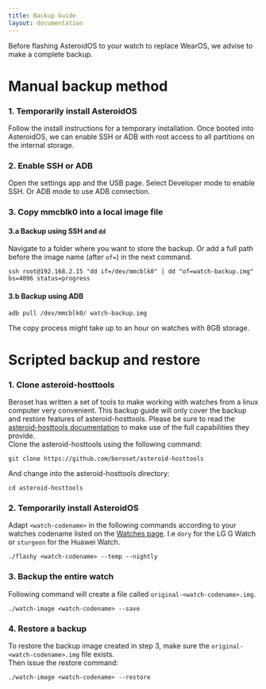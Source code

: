 ```yaml
---
title: Backup Guide
layout: documentation
---
```


Before flashing AsteroidOS to your watch to replace WearOS, we advise to make a complete backup.

# Manual backup method

### 1. Temporarily install AsteroidOS

Follow the install instructions for a temporary installation. Once booted into AsteroidOS, we can enable SSH or ADB with root access to all partitions on the internal storage.

### 2. Enable SSH or ADB

Open the settings app and the USB page. Select Developer mode to enable SSH. Or ADB mode to use ADB connection.

### 3. Copy mmcblk0 into a local image file

#### 3.a Backup using SSH and `dd`
Navigate to a folder where you want to store the backup. Or add a full path before the image name (after `of=`) in the next command.

    ssh root@192.168.2.15 "dd if=/dev/mmcblk0" | dd "of=watch-backup.img" bs=4096 status=progress

#### 3.b Backup using ADB

    adb pull /dev/mmcblk0/ watch-backup.img

The copy process might take up to an hour on watches with 8GB storage.


# Scripted backup and restore

### 1. Clone asteroid-hosttools

Beroset has written a set of tools to make working with watches from a linux computer very convenient. This backup guide will only cover the backup and restore features of asteroid-hosttools. Please be sure to read the [asteroid-hosttools documentation](https://github.com/beroset/asteroid-hosttools) to make use of the full capabilities they provide.\
Clone the asteroid-hosttools using the following command:
```
git clone https://github.com/beroset/asteroid-hosttools
```
And change into the asteroid-hosttools directory:
```
cd asteroid-hosttools
```

### 2. Temporarily install AsteroidOS

Adapt `<watch-codename>` in the following commands according to your watches codename listed on the [Watches page](https://asteroidos.org/watches/). I.e `dory` for the LG G Watch or `sturgeon` for the Huawei Watch.
```
./flashy <watch-codename> --temp --nightly
```

### 3. Backup the entire watch

Following command will create a file called `original-<watch-codename>.img`.
```
./watch-image <watch-codename> --save
```

### 4. Restore a backup

To restore the backup image created in step 3, make sure the `original-<watch-codename>.img` file exists.\
Then issue the restore command:
```
./watch-image <watch-codename> --restore
```

